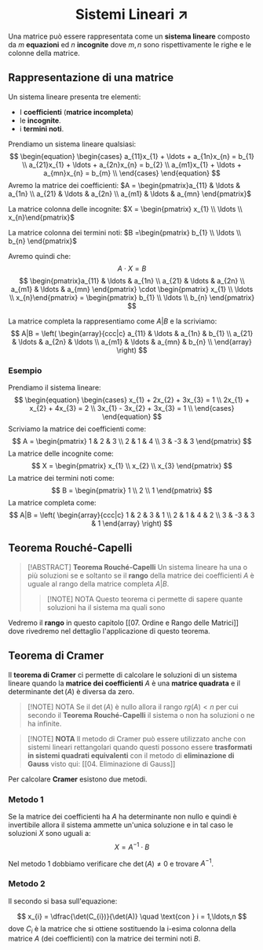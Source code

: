 
<h1  style="text-align: center;"> Sistemi Lineari ↗️ </h1>

Una matrice può essere rappresentata come un **sistema lineare** composto da $m$ **equazioni** ed  $n$ **incognite** dove $m,n$ sono rispettivamente le righe e le colonne della matrice.


## Rappresentazione di una matrice

Un sistema lineare presenta tre elementi:
- I **coefficienti** (**matrice incompleta**) 
- le **incognite**.
- i **termini noti**.

Prendiamo un sistema lineare qualsiasi:
$$
\begin{equation}
\begin{cases}
a_{11}x_{1} + \ldots + a_{1n}x_{n} = b_{1} \\
a_{21}x_{1} + \ldots + a_{2n}x_{n} = b_{2} \\
a_{m1}x_{1} + \ldots + a_{mn}x_{n} = b_{m} \\
\end{cases}
\end{equation}
$$
Avremo la matrice dei coefficienti:
$A = \begin{pmatrix}a_{11} &  \ldots & a_{1n} \\ a_{21} &  \ldots & a_{2n}  \\ a_{m1} &  \ldots & a_{mn} \end{pmatrix}$

La matrice colonna delle incognite:
$X = \begin{pmatrix} x_{1} \\ \ldots \\ x_{n}\end{pmatrix}$

La matrice colonna dei termini noti:
$B =\begin{pmatrix} b_{1} \\ \ldots \\ b_{n} \end{pmatrix}$ 

Avremo quindi che:
$$
A \cdot X = B 
$$
$$
\begin{pmatrix}a_{11} &  \ldots & a_{1n} \\ a_{21} &  \ldots & a_{2n}  \\ a_{m1} &  \ldots & a_{mn} \end{pmatrix} \cdot \begin{pmatrix} x_{1} \\ \ldots \\ x_{n}\end{pmatrix} = \begin{pmatrix} b_{1} \\ \ldots \\ b_{n} \end{pmatrix} 
$$

La matrice completa la rappresentiamo come $A|B$ e la scriviamo:
$$
A|B = 
\left(
\begin{array}{ccc|c}
a_{11} & \ldots & a_{1n} & b_{1} \\
a_{21} & \ldots & a_{2n} & \ldots \\
a_{m1} & \ldots & a_{mn} & b_{n} \\
\end{array}
\right)
$$


### Esempio

Prendiamo il sistema lineare:
$$
\begin{equation}
\begin{cases}
x_{1} + 2x_{2} + 3x_{3} = 1 \\
2x_{1} + x_{2} + 4x_{3} = 2 \\
3x_{1} - 3x_{2} + 3x_{3} = 1 \\
\end{cases}
\end{equation}
$$
Scriviamo la matrice dei coefficienti come:
$$
A = \begin{pmatrix}
1 & 2 & 3  \\ 2 & 1 & 4  \\ 3 & -3 & 3 
\end{pmatrix}
$$
La matrice delle incognite come:
$$
X = \begin{pmatrix}
x_{1} \\ x_{2} \\ x_{3}
\end{pmatrix}
$$
La matrice dei termini noti come:
$$
B = \begin{pmatrix}
1 \\ 2 \\ 1
\end{pmatrix}
$$
La matrice completa come:
$$
A|B = 
\left(
\begin{array}{ccc|c}
1 & 2 & 3 & 1 \\ 2 & 1 & 4 & 2 \\ 3 & -3 & 3 & 1
\end{array}
\right)
$$


## Teorema Rouché-Capelli

> [!ABSTRACT] **Teorema Rouché-Capelli**
> Un sistema lineare ha una o più soluzioni se e soltanto se il **rango** della matrice dei coefficienti $A$ è uguale al rango della matrice completa $A|B$.
>
> > [!NOTE] NOTA
> > Questo teorema ci permette di sapere quante soluzioni ha il sistema ma quali sono

Vedremo il **rango** in questo capitolo [[07. Ordine e Rango delle Matrici]] dove rivedremo nel dettaglio l'applicazione di questo teorema.


## Teorema di Cramer

Il **teorema di Cramer** ci permette di calcolare le soluzioni di un sistema lineare quando la **matrice dei coefficienti** $A$ è una **matrice quadrata** e il determinante $\det(A)$ è diversa da zero.

> [!NOTE] NOTA
> Se il $\det(A)$ è nullo allora il rango $rg(A)<n$ per cui secondo il **Teorema Rouché-Capelli** il sistema o non ha soluzioni o ne ha infinite.


> [!NOTE] **NOTA**
> Il metodo di Cramer può essere utilizzato anche con sistemi lineari rettangolari quando questi possono essere **trasformati in sistemi quadrati equivalenti** con il metodo di **eliminazione di Gauss** visto qui: [[04.  Eliminazione di Gauss]]

Per calcolare **Cramer** esistono due metodi.

### Metodo 1

Se la matrice dei coefficienti ha $A$ ha determinante non nullo e quindi è invertibile allora il sistema ammette un'unica soluzione e in tal caso le soluzioni $X$ sono uguali a:
$$
X = A^{-1}\cdot B
$$

Nel metodo 1 dobbiamo verificare che $\det(A) \not = 0$ e trovare $A^{-1}$.

### Metodo 2

Il secondo si basa sull'equazione:

$$
x_{i} = \dfrac{\det(C_{i})}{\det(A)} \quad \text{con } i = 1,\ldots,n
$$
dove  $C_{i}$ è la matrice che si ottiene sostituendo la i-esima colonna della matrice $A$  (dei coefficienti) con la matrice dei termini noti $B$.
 
